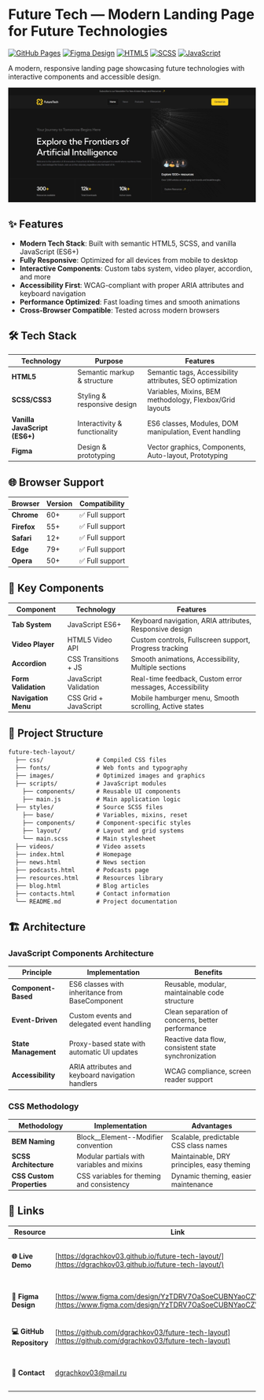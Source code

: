 # Future Tech — Modern Landing Page for Future Technologies

[![GitHub Pages](https://img.shields.io/badge/GitHub%20Pages-Live-brightgreen)](https://dgrachkov03.github.io/future-tech-layout/)
[![Figma Design](https://img.shields.io/badge/Figma-Design-blue)](https://www.figma.com/design/YzTDRV7OaSoeCUBNYaoCZV/FutureTech?node-id=18-214&p=f&t=ilDhwuL4Wzsc03bp-0)
[![HTML5](https://img.shields.io/badge/HTML5-Semantic-orange)](https://developer.mozilla.org/en-US/docs/Web/HTML)
[![SCSS](https://img.shields.io/badge/CSS3-SCSS-purple)](https://sass-lang.com/)
[![JavaScript](https://img.shields.io/badge/JavaScript-ES6%2B-yellow)](https://developer.mozilla.org/en-US/docs/Web/JavaScript)

A modern, responsive landing page showcasing future technologies with interactive components and accessible design.

![Future Tech Preview](preview-image.jpg)

## ✨ Features

- **Modern Tech Stack**: Built with semantic HTML5, SCSS, and vanilla JavaScript (ES6+)
- **Fully Responsive**: Optimized for all devices from mobile to desktop
- **Interactive Components**: Custom tabs system, video player, accordion, and more
- **Accessibility First**: WCAG-compliant with proper ARIA attributes and keyboard navigation
- **Performance Optimized**: Fast loading times and smooth animations
- **Cross-Browser Compatible**: Tested across modern browsers

## 🛠 Tech Stack
| Technology | Purpose | Features |
|------------|---------|----------|
| **HTML5** | Semantic markup & structure | Semantic tags, Accessibility attributes, SEO optimization |
| **SCSS/CSS3** | Styling & responsive design | Variables, Mixins, BEM methodology, Flexbox/Grid layouts |
| **Vanilla JavaScript (ES6+)** | Interactivity & functionality | ES6 classes, Modules, DOM manipulation, Event handling |
| **Figma** | Design & prototyping | Vector graphics, Components, Auto-layout, Prototyping |

## 🌐 Browser Support
| Browser | Version | Compatibility |
|---------|---------|---------------|
| **Chrome** | 60+ | ✅ Full support |
| **Firefox** | 55+ | ✅ Full support |
| **Safari** | 12+ | ✅ Full support |
| **Edge** | 79+ | ✅ Full support |
| **Opera** | 50+ | ✅ Full support |

## 🎯 Key Components

| Component | Technology | Features |
|-----------|------------|----------|
| **Tab System** | JavaScript ES6+ | Keyboard navigation, ARIA attributes, Responsive design |
| **Video Player** | HTML5 Video API | Custom controls, Fullscreen support, Progress tracking |
| **Accordion** | CSS Transitions + JS | Smooth animations, Accessibility, Multiple sections |
| **Form Validation** | JavaScript Validation | Real-time feedback, Custom error messages, Accessibility |
| **Navigation Menu** | CSS Grid + JavaScript | Mobile hamburger menu, Smooth scrolling, Active states |

## 📁 Project Structure
    future-tech-layout/
      ├── css/               # Compiled CSS files
      ├── fonts/             # Web fonts and typography
      ├── images/            # Optimized images and graphics
      ├── scripts/           # JavaScript modules
        ├── components/      # Reusable UI components
        ├── main.js          # Main application logic
      ├── styles/            # Source SCSS files
        ├── base/            # Variables, mixins, reset
        ├── components/      # Component-specific styles
        ├── layout/          # Layout and grid systems
        └── main.scss        # Main stylesheet
      ├── videos/            # Video assets
      ├── index.html         # Homepage
      ├── news.html          # News section
      ├── podcasts.html      # Podcasts page
      ├── resources.html     # Resources library
      ├── blog.html          # Blog articles
      ├── contacts.html      # Contact information
      └── README.md          # Project documentation

## 🏗 Architecture

### JavaScript Components Architecture

| Principle | Implementation | Benefits |
|-----------|----------------|----------|
| **Component-Based** | ES6 classes with inheritance from BaseComponent | Reusable, modular, maintainable code structure |
| **Event-Driven** | Custom events and delegated event handling | Clean separation of concerns, better performance |
| **State Management** | Proxy-based state with automatic UI updates | Reactive data flow, consistent state synchronization |
| **Accessibility** | ARIA attributes and keyboard navigation handlers | WCAG compliance, screen reader support |

### CSS Methodology

| Methodology | Implementation | Advantages |
|-------------|----------------|------------|
| **BEM Naming** | Block__Element--Modifier convention | Scalable, predictable CSS class names |
| **SCSS Architecture** | Modular partials with variables and mixins | Maintainable, DRY principles, easy theming |
| **CSS Custom Properties** | CSS variables for theming and consistency | Dynamic theming, easier maintenance |

## 🔗 Links

| Resource | Link | Description |
|----------|------|-------------|
| **🌐 Live Demo** | [https://dgrachkov03.github.io/future-tech-layout/](https://dgrachkov03.github.io/future-tech-layout/) | View the deployed project on GitHub Pages |
| **🎨 Figma Design** | [https://www.figma.com/design/YzTDRV7OaSoeCUBNYaoCZV/FutureTech](https://www.figma.com/design/YzTDRV7OaSoeCUBNYaoCZV/FutureTech) | Explore the complete design prototype |
| **💻 GitHub Repository** | [https://github.com/dgrachkov03/future-tech-layout](https://github.com/dgrachkov03/future-tech-layout) | Access the source code and contribute |
| **📧 Contact** | [dgrachkov03@mail.ru](mailto:dgrachkov03@mail.ru) | Get in touch for questions or collaboration |